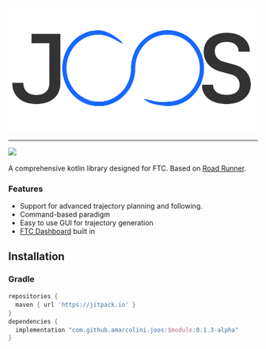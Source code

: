 
![logo](temp_logo.svg)

---

[![](https://jitpack.io/v/amarcolini/joos.svg?style=flat-square)](https://jitpack.io/#amarcolini/joos)

A comprehensive kotlin library designed for FTC. Based on [Road Runner](https://github.com/acmerobotics/road-runner).

### Features
- Support for advanced trajectory planning and following.
- Command-based paradigm
- Easy to use GUI for trajectory generation
- [FTC Dashboard](https://github.com/acmerobotics/ftc-dashboard) built in

## Installation

### Gradle

```gradle
repositories {
  maven { url 'https://jitpack.io' }
}
dependencies {
  implementation "com.github.amarcolini.joos:$module:0.1.3-alpha"
}
```